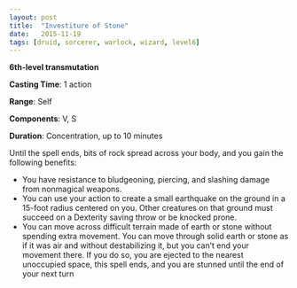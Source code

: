 ```yaml
---
layout: post
title:  "Investiture of Stone"
date:   2015-11-19
tags: [druid, sorcerer, warlock, wizard, level6]
---
```


**6th-level transmutation**

**Casting Time**: 1 action

**Range**: Self

**Components**: V, S

**Duration**: Concentration, up to 10 minutes

Until the spell ends, bits of rock spread across your body, and you gain the following benefits:

* You have resistance to bludgeoning, piercing, and slashing damage from nonmagical weapons.
* You can use your action to create a small earthquake on the ground in a 15-foot radius centered on you. Other creatures on that ground must succeed on a Dexterity saving throw or be knocked prone.
* You can move across difficult terrain made of earth or stone without spending extra movement. You can move through solid earth or stone as if it was air and without destabilizing it, but you can’t end your movement there. If you do so, you are ejected to the nearest unoccupied space, this spell ends, and you are stunned until the end of your next turn
